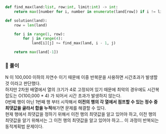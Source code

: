 ```py
def find_max(land:list, row:int, limit:int) -> int:
    return max([number for i, number in enumerate(land[row]) if i != limit])

def solution(land):
    row = len(land)

    for i in range(1, row):
        for j in range(4):
            land[i][j] += find_max(land, i - 1, j)

    return max(land[-1])
```

### 📌 풀이

N 이 100,000 이하의 자연수 이기 때문에 이중 반복문을 사용하면 시간초과가 발생할 것 이라고 판단했다.  
하지만 2차원 배열에서 열의 크기가 4로 고정되어 있기 때문에 최악의 경우에도 시간복잡도는 O(100,000 \* 4) 가 되어서 시간 초과가 발생하지 않는다.  
0번째 행이 아닌 1번째 행 부터 시작해서 **이전의 행의 각 열에서 점프할 수 있는 정수 중 최댓값을 골라서 합을 누적**해가면 문제를 해결할 수 있다.  
현재 행에서 최댓값을 정하기 위해서 이전 행의 최댓값을 알고 있어야 하고, 이전 행의 최댓값을 알기 위해서는 그 이전 행의 최댓값을 알고 있어야 하고... 이 과정이 반복되는 동적계획법 문제이다.
